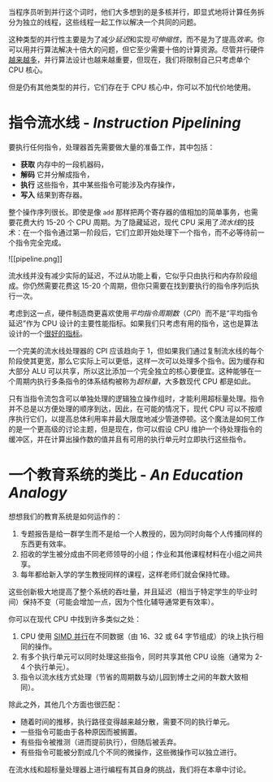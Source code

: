 当程序员听到并行这个词时，他们大多想到的是多核并行，即显式地将计算任务拆分为独立的线程，这些线程一起工作以解决一个共同的问题。

这种类型的并行性主要是为了减少*延迟*和实现*可伸缩性*，而不是为了提高*效率*。你可以用并行算法解决十倍大的问题，但它至少需要十倍的计算资源。尽管并行硬件[越来越多](https://en.algorithmica.org/hpc/complexity/hardware)，并行算法设计也越来越重要，但现在，我们将限制自己只考虑单个 CPU 核心。

但是仍有其他类型的并行，它们存在于 CPU 核心中，你可以不加代价地使用。

# 指令流水线 - *Instruction Pipelining*

要执行任何指令，处理器首先需要做大量的准备工作，其中包括：

+ **获取** 内存中的一段机器码，
+ **解码** 它并分解成指令，
+ **执行** 这些指令，其中某些指令可能涉及内存操作，
+ **写入** 结果到寄存器。

整个操作序列很长。即使是像 `add` 那样把两个寄存器的值相加的简单事务，也需要花费大约 15-20 个 CPU 周期。为了隐藏延迟，现代 CPU 采用了*流水线*的技术：在一个指令通过第一阶段后，它们立即开始处理下一个指令，而不必等待前一个指令完全完成。

![[pipeline.png]]

流水线并没有减少实际的延迟，不过从功能上看，它似乎只由执行和内存阶段组成。你仍然需要花费这 15-20 个周期，但你只需要在找到要执行的指令序列后执行一次。

考虑到这一点，硬件制造商更喜欢使用*平均指令周期数*（*CPI*）而不是“平均指令延迟”作为 CPU 设计的主要性能指标。如果我们只考虑有用的指令，这也是算法设计的一个[很好的指标](https://en.algorithmica.org/hpc/profiling/benchmarking)。

一个完美的流水线处理器的 CPI 应该趋向于 1，但如果我们通过复制流水线的每个阶段使其更宽，那么它实际上可以更低，这样一次可以处理多个指令。因为缓存和大部分 ALU 可以共享，所以这比添加一个完全独立的核心要便宜。这种能够在一个周期内执行多条指令的体系结构被称为*超标量*，大多数现代 CPU 都是如此。

只有当指令流包含可以单独处理的逻辑独立操作组时，才能利用超标量处理。指令并不总是以方便处理的顺序到达，因此，在可能的情况下，现代 CPU 可以不按顺序执行它们，以提高总体利用率并最大限度地减少管道停顿。这个魔法是如何工作的是一个更高级的讨论主题，但是现在，你可以假设 CPU 维护一个待处理指令的缓冲区，并在计算出操作数的值并且有可用的执行单元时立即执行这些指令。

# 一个教育系统的类比 - *An Education Analogy*

想想我们的教育系统是如何运作的：

1. 专题报告是给一群学生而不是给一个人教授的，因为同时向每个人传播同样的东西更有效率。
2. 招收的学生被分成由不同老师领导的小组；作业和其他课程材料在小组之间共享。
3. 每年都给新入学的学生教授同样的课程，这样老师们就会保持忙碌。

这些创新极大地提高了整个系统的吞吐量，并且延迟（相当于特定学生的毕业时间）保持不变（可能会增加一点，因为个性化辅导通常更有效率）。

你可以在现代 CPU 中找到许多类似之处：

1. CPU 使用 [SIMD 并行](https://en.algorithmica.org/hpc/simd)在不同数据（由 16、32 或 64 字节组成）的块上执行相同的操作。
2. 有多个执行单元可以同时处理这些指令，同时共享其他 CPU 设施（通常为 2-4 个执行单元）。
3. 指令以流水线方式处理（节省的周期数与幼儿园到博士之间的年数大致相同）。

除此之外，其他几个方面也很匹配：

+ 随着时间的推移，执行路径变得越来越分散，需要不同的执行单元。
+ 一些指令可能由于各种原因而被搁置。
+ 有些指令被推测（进而提前执行），但随后被丢弃。
+ 有些指令可能被分割成几个不同的微操作，这些微操作可以独立进行。

在流水线和超标量处理器上进行编程有其自身的挑战，我们将在本章中讨论。
